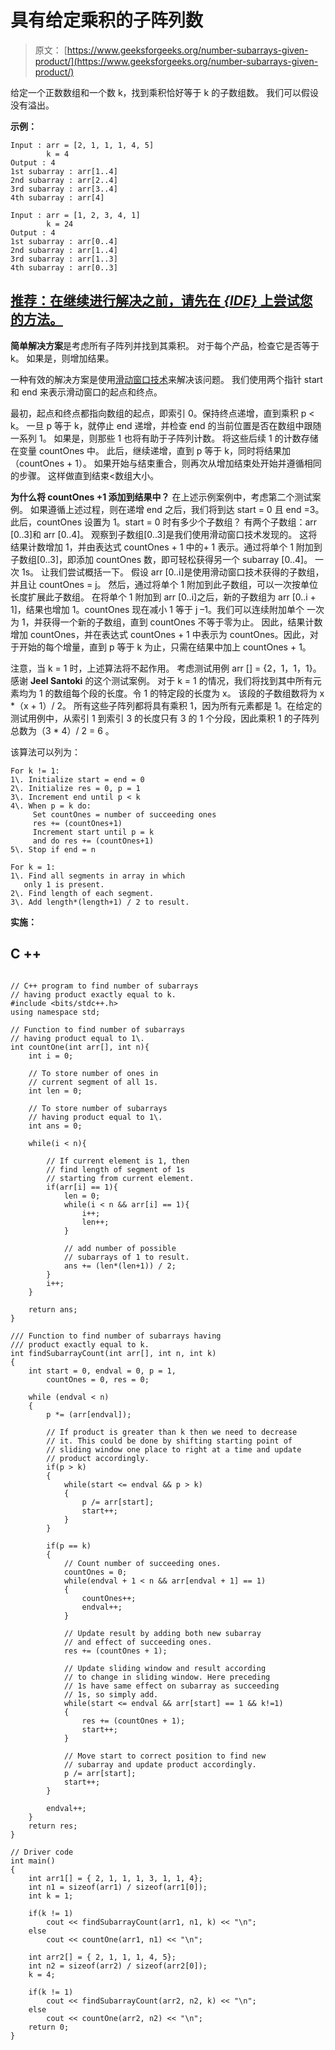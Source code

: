# 具有给定乘积的子阵列数

> 原文： [https://www.geeksforgeeks.org/number-subarrays-given-product/](https://www.geeksforgeeks.org/number-subarrays-given-product/)

给定一个正数数组和一个数 k，找到乘积恰好等于 k 的子数组数。 我们可以假设没有溢出。

**示例：**

```
Input : arr = [2, 1, 1, 1, 4, 5]
        k = 4
Output : 4
1st subarray : arr[1..4]
2nd subarray : arr[2..4]
3rd subarray : arr[3..4]
4th subarray : arr[4]

Input : arr = [1, 2, 3, 4, 1]
        k = 24
Output : 4
1st subarray : arr[0..4]
2nd subarray : arr[1..4]
3rd subarray : arr[1..3]
4th subarray : arr[0..3]

```

## [推荐：在继续进行解决之前，请先在 ***<u>{IDE}</u>*** 上尝试您的方法。](https://ide.geeksforgeeks.org/)

**简单解决方案**是考虑所有子阵列并找到其乘积。 对于每个产品，检查它是否等于 k。 如果是，则增加结果。

一种有效的解决方案是使用[滑动窗口技术](http://www.geeksforgeeks.org/window-sliding-technique/)来解决该问题。 我们使用两个指针 start 和 end 来表示滑动窗口的起点和终点。

最初，起点和终点都指向数组的起点，即索引 0。保持终点递增，直到乘积 p < k。 一旦 p 等于 k，就停止 end 递增，并检查 end 的当前位置是否在数组中跟随一系列 1。 如果是，则那些 1 也将有助于子阵列计数。 将这些后续 1 的计数存储在变量 countOnes 中。 此后，继续递增，直到 p 等于 k，同时将结果加（countOnes + 1）。 如果开始与结束重合，则再次从增加结束处开始并遵循相同的步骤。 这样做直到结束<数组大小。

**为什么将 countOnes +1 添加到结果中？**
在上述示例案例中，考虑第二个测试案例。 如果遵循上述过程，则在递增 end 之后，我们将到达 start = 0 且 end =3。此后，countOnes 设置为 1。start = 0 时有多少个子数组？ 有两个子数组：arr [0..3]和 arr [0..4]。 观察到子数组[0..3]是我们使用滑动窗口技术发现的。 这将结果计数增加 1，并由表达式 countOnes + 1 中的+ 1 表示。通过将单个 1 附加到子数组[0..3]，即添加 countOnes 数，即可轻松获得另一个 subarray [0..4]。 一次 1s。 让我们尝试概括一下。 假设 arr [0..i]是使用滑动窗口技术获得的子数组，并且让 countOnes = j。 然后，通过将单个 1 附加到此子数组，可以一次按单位长度扩展此子数组。 在将单个 1 附加到 arr [0..i]之后，新的子数组为 arr [0..i + 1]，结果也增加 1。countOnes 现在减小 1 等于 j –1。我们可以连续附加单个 一次为 1，并获得一个新的子数组，直到 countOnes 不等于零为止。
因此，结果计数增加 countOnes，并在表达式 countOnes + 1 中表示为 countOnes。因此，对于开始的每个增量，直到 p 等于 k 为止，只需在结果中加上 countOnes + 1。

注意，当 k = 1 时，上述算法将不起作用。 考虑测试用例 arr [] = {2，1，1，1}。 感谢 **Jeel Santoki** 的这个测试案例。 对于 k = 1 的情况，我们将找到其中所有元素均为 1 的数组每个段的长度。令 1 的特定段的长度为 x。 该段的子数组数将为 x *（x + 1）/ 2。 所有这些子阵列都将具有乘积 1，因为所有元素都是 1。在给定的测试用例中，从索引 1 到索引 3 的长度只有 3 的 1 个分段，因此乘积 1 的子阵列总数为（3 * 4）/ 2 = 6 。

该算法可以列为：

```
For k != 1:
1\. Initialize start = end = 0
2\. Initialize res = 0, p = 1 
3\. Increment end until p < k
4\. When p = k do:
     Set countOnes = number of succeeding ones
     res += (countOnes+1)
     Increment start until p = k
     and do res += (countOnes+1)
5\. Stop if end = n

For k = 1:
1\. Find all segments in array in which 
   only 1 is present.
2\. Find length of each segment.
3\. Add length*(length+1) / 2 to result.

```

**实施：**

## C ++

```

// C++ program to find number of subarrays  
// having product exactly equal to k. 
#include <bits/stdc++.h> 
using namespace std; 

// Function to find number of subarrays 
// having product equal to 1\. 
int countOne(int arr[], int n){ 
    int i = 0; 

    // To store number of ones in  
    // current segment of all 1s. 
    int len = 0; 

    // To store number of subarrays 
    // having product equal to 1\. 
    int ans = 0; 

    while(i < n){ 

        // If current element is 1, then 
        // find length of segment of 1s 
        // starting from current element. 
        if(arr[i] == 1){ 
            len = 0; 
            while(i < n && arr[i] == 1){ 
                i++; 
                len++; 
            } 

            // add number of possible  
            // subarrays of 1 to result. 
            ans += (len*(len+1)) / 2; 
        } 
        i++; 
    } 

    return ans; 
} 

/// Function to find number of subarrays having 
/// product exactly equal to k. 
int findSubarrayCount(int arr[], int n, int k) 
{ 
    int start = 0, endval = 0, p = 1,  
        countOnes = 0, res = 0; 

    while (endval < n)  
    { 
        p *= (arr[endval]); 

        // If product is greater than k then we need to decrease 
        // it. This could be done by shifting starting point of 
        // sliding window one place to right at a time and update 
        // product accordingly. 
        if(p > k) 
        { 
            while(start <= endval && p > k) 
            { 
                p /= arr[start]; 
                start++; 
            } 
        } 

        if(p == k) 
        { 
            // Count number of succeeding ones. 
            countOnes = 0; 
            while(endval + 1 < n && arr[endval + 1] == 1) 
            { 
                countOnes++; 
                endval++; 
            } 

            // Update result by adding both new subarray 
            // and effect of succeeding ones. 
            res += (countOnes + 1); 

            // Update sliding window and result according 
            // to change in sliding window. Here preceding 
            // 1s have same effect on subarray as succeeding 
            // 1s, so simply add. 
            while(start <= endval && arr[start] == 1 && k!=1) 
            { 
                res += (countOnes + 1); 
                start++; 
            } 

            // Move start to correct position to find new 
            // subarray and update product accordingly. 
            p /= arr[start]; 
            start++; 
        } 

        endval++; 
    } 
    return res; 
} 

// Driver code 
int main() 
{ 
    int arr1[] = { 2, 1, 1, 1, 3, 1, 1, 4}; 
    int n1 = sizeof(arr1) / sizeof(arr1[0]); 
    int k = 1; 

    if(k != 1) 
        cout << findSubarrayCount(arr1, n1, k) << "\n"; 
    else
        cout << countOne(arr1, n1) << "\n"; 

    int arr2[] = { 2, 1, 1, 1, 4, 5}; 
    int n2 = sizeof(arr2) / sizeof(arr2[0]); 
    k = 4; 

    if(k != 1) 
        cout << findSubarrayCount(arr2, n2, k) << "\n"; 
    else
        cout << countOne(arr2, n2) << "\n"; 
    return 0; 
} 

```